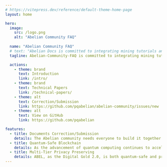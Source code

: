 ```yaml
---
# https://vitepress.dev/reference/default-theme-home-page
layout: home

hero:
  image:
    src: /logo.png
    alt: "Abelian Community FAQ"
  
  name: "Abelian Community FAQ"
  # text: "Abelian Docs is committed to integrating mining tutorials and Q&A for the Abelian Document repository."
  tagline: Abelian-Community-FAQ is committed to integrating mining tutorials and Q&A for the Abelian Community Document repository.

  actions:
    - theme: brand
      text: Introduction
      link: /intro/
    - theme: brand
      text: Technical Papers
      link: /technical-papers/
    - theme: alt
      text: Correction/Submission
      link: https://github.com/pqabelian/abelian-community/issues/new
    - theme: alt
      text: View on GitHub
      link: https://github.com/pqabelian

features:
  - title: Documents Correction/Submission
    details: The Abelian community needs everyone to build it together. We welcome corrections to errors in the content of the community's documents, And welcome to submit your experience sharing, open-source projects, and tools. (can be named/anonymous/link).
  - title: Quantum-Safe Blockchain
    details: As the advancement of quantum computing continues to accelerate, hackers are also leveraging the exponentially more powerful quantum computers to hack blockchain networks and have already been putting the security of major Blockchain systems at risk in the dawn of quantum computing. Abelian is the new generation of blockchain, which, by design, is secure against attacks from quantum computers. The Abelian Foundation R&D team, which consists of cryptographers, mathematicians and crypto engineers, has designed some advanced lattice-based cryptographic schemes based CRYSTALS-Dilithium, which is an NIST standardized cryptographic primitive. The vision of Abelian is to create a store of value digital asset, ABEL, as the Digital Gold 2.0, which is quantum-safe and privacy-preserving.
  - title: Multi-Tier Privacy Preserving
    details: ABEL, as the Digital Gold 2.0, is both quantum-safe and privacy-preserving. Thanks to the innovative technologies developed by the Abelian Foundation's R&D team, Abelian supports multi-tier privacy preserving assurance to ABEL wallets which can be pseudonymous, fully private, as well as complaint-private. The technologies of Abelian include lattice-based linkable ring signature, commitment schemes and zero-knowledge proofs based on NIST standardized cryptographic primitives, namely CRYSTALS-Kyber and CRYSTALS-Dilithium.
---
```


